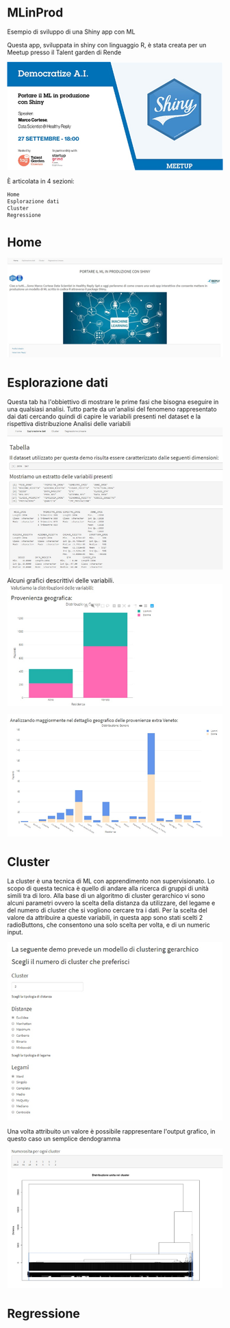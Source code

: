 # MLinProd
Esempio di sviluppo di una Shiny app con ML

Questa app, sviluppata in shiny con linguaggio R, è stata creata per un Meetup presso il Talent garden di Rende

![alt text](https://raw.githubusercontent.com/MarCortese/MLinProd/master/Evento/Locandina.jfif)

È articolata in 4 sezioni:

	Home
	Esplorazione dati
	Cluster
	Regressione
  
# Home
![alt text](https://raw.githubusercontent.com/MarCortese/MLinProd/master/Evento/Screen/Home.jpg)

# Esplorazione dati

Questa tab ha l'obbiettivo di mostrare le prime fasi che bisogna eseguire in una qualsiasi analisi. Tutto parte da un'analisi del fenomeno rappresentato dai dati cercando quindi di capire le variabili presenti nel dataset e la rispettiva distribuzione
Analisi delle variabili
![alt text](https://raw.githubusercontent.com/MarCortese/MLinProd/master/Evento/Screen/Esplora1.jpg)

Alcuni grafici descrittivi delle variabili.
![alt text](https://raw.githubusercontent.com/MarCortese/MLinProd/master/Evento/Screen/Esplora2.jpg)

![alt text](https://raw.githubusercontent.com/MarCortese/MLinProd/master/Evento/Screen/Esplora3.jpg)


# Cluster

La cluster è una tecnica di ML con apprendimento non supervisionato. Lo scopo di questa tecnica è quello di andare alla ricerca di gruppi di unità simili tra di loro. Alla base di un algoritmo di cluster gerarchico vi sono alcuni parametri ovvero la scelta della distanza da utilizzare, del legame e del numero di cluster che si vogliono cercare tra i dati. Per la scelta del valore da attribuire a queste variabili, in questa app sono stati scelti 2 radioButtons, che consentono una solo scelta per volta, e di un numeric input.

![alt text](https://raw.githubusercontent.com/MarCortese/MLinProd/master/Evento/Screen/Cluster1.jpg)

Una volta attribuito un valore è possibile rappresentare l'output grafico, in questo caso un semplice dendogramma

![alt text](https://raw.githubusercontent.com/MarCortese/MLinProd/master/Evento/Screen/Cluster2.jpg)


# Regressione
